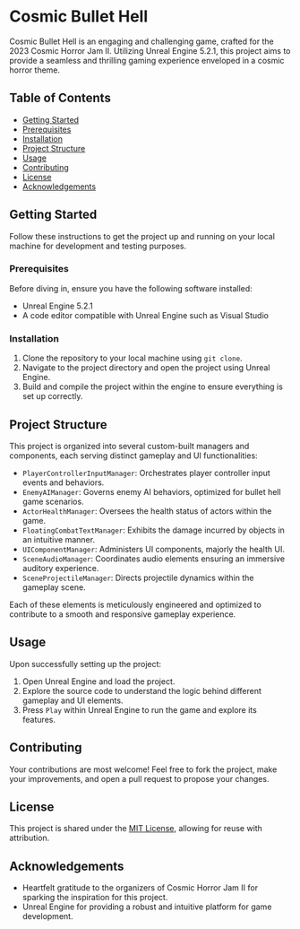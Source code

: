 # Cosmic Bullet Hell

Cosmic Bullet Hell is an engaging and challenging game, crafted for the 2023 Cosmic Horror Jam II. Utilizing Unreal Engine 5.2.1, this project aims to provide a seamless and thrilling gaming experience enveloped in a cosmic horror theme.

## Table of Contents
- [Getting Started](#getting-started)
- [Prerequisites](#prerequisites)
- [Installation](#installation)
- [Project Structure](#project-structure)
- [Usage](#usage)
- [Contributing](#contributing)
- [License](#license)
- [Acknowledgements](#acknowledgements)

## Getting Started

Follow these instructions to get the project up and running on your local machine for development and testing purposes.

### Prerequisites

Before diving in, ensure you have the following software installed:

- Unreal Engine 5.2.1
- A code editor compatible with Unreal Engine such as Visual Studio

### Installation

1. Clone the repository to your local machine using `git clone`.
2. Navigate to the project directory and open the project using Unreal Engine.
3. Build and compile the project within the engine to ensure everything is set up correctly.

## Project Structure

This project is organized into several custom-built managers and components, each serving distinct gameplay and UI functionalities:

- `PlayerControllerInputManager`: Orchestrates player controller input events and behaviors.
- `EnemyAIManager`: Governs enemy AI behaviors, optimized for bullet hell game scenarios.
- `ActorHealthManager`: Oversees the health status of actors within the game.
- `FloatingCombatTextManager`: Exhibits the damage incurred by objects in an intuitive manner.
- `UIComponentManager`: Administers UI components, majorly the health UI.
- `SceneAudioManager`: Coordinates audio elements ensuring an immersive auditory experience.
- `SceneProjectileManager`: Directs projectile dynamics within the gameplay scene.

Each of these elements is meticulously engineered and optimized to contribute to a smooth and responsive gameplay experience.

## Usage

Upon successfully setting up the project:

1. Open Unreal Engine and load the project.
2. Explore the source code to understand the logic behind different gameplay and UI elements.
3. Press `Play` within Unreal Engine to run the game and explore its features.

## Contributing

Your contributions are most welcome! Feel free to fork the project, make your improvements, and open a pull request to propose your changes.

## License

This project is shared under the [MIT License](LICENSE), allowing for reuse with attribution.

## Acknowledgements

- Heartfelt gratitude to the organizers of Cosmic Horror Jam II for sparking the inspiration for this project.
- Unreal Engine for providing a robust and intuitive platform for game development.
